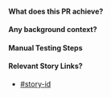#### What does this PR achieve?


#### Any background context?


#### Manual Testing Steps



#### Relevant Story Links?
- [#story-id](story-link-here)
